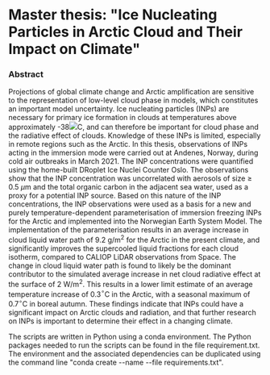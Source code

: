 # Master thesis: "Ice Nucleating Particles in Arctic Cloud and Their Impact on Climate"
### Abstract
Projections of global climate change and Arctic amplification are sensitive to the representation of low-level cloud phase in models, which constitutes an important model uncertainty. Ice nucleating particles (INPs) are necessary for primary ice formation in clouds at temperatures above approximately -38<img src="https://render.githubusercontent.com/render/math?math=^{\circ}">C, and can therefore be important for cloud phase and the radiative effect of clouds. Knowledge of these INPs is limited, especially in remote regions such as the Arctic. In this thesis, observations of INPs acting in the immersion mode were carried out at Andenes, Norway, during cold air outbreaks in March 2021. The INP concentrations were quantified using the home-built DRoplet Ice Nuclei Counter Oslo. The observations show that the INP concentration was uncorrelated with aerosols of size $\geq$ 0.5 $\mu$m and the total organic carbon in the adjacent sea water, used as a proxy for a potential INP source. Based on this nature of the INP concentrations, the INP observations were used as a basis for a new and purely temperature-dependent parameterisation of immersion freezing INPs for the Arctic and implemented into the Norwegian Earth System Model. The implementation of the parameterisation results in an average increase in cloud liquid water path of 9.2 g/m$^2$ for the Arctic in the present climate, and significantly improves the supercooled liquid fractions for each cloud isotherm, compared to CALIOP LiDAR observations from Space. The change in cloud liquid water path is found to likely be the dominant contributor to the simulated average increase in net cloud radiative effect at the surface of 2 W/m$^2$. This results in a lower limit estimate of an average temperature increase of 0.3$^{\circ}$C in the Arctic, with a seasonal maximum of 0.7$^{\circ}$C in boreal autumn. These findings indicate that INPs could have a significant impact on Arctic clouds and radiation, and that further research on INPs is important to determine their effect in a changing climate. 

The scripts are written in Python using a conda environment. The Python packages needed to run the scripts can be found in the file requirement.txt. The environment and the associated dependencies can be duplicated using the command line "conda create --name <envname> --file requirements.txt". 
